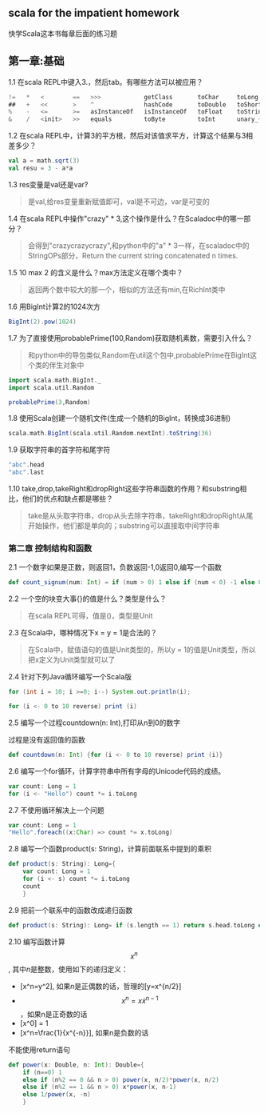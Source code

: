 ## scala for the impatient homework

快学Scala这本书每章后面的练习题

## 第一章:基础

1.1 在scala REPL中键入3.，然后tab。有哪些方法可以被应用？
```scala
!=   *   <        ==   >>>            getClass       toChar     toLong     unary_-
##   +   <<       >    ^              hashCode       toDouble   toShort    unary_~
%    -   <=       >=   asInstanceOf   isInstanceOf   toFloat    toString   |
&    /   <init>   >>   equals         toByte         toInt      unary_+ 
```

1.2 在scala REPL中，计算3的平方根，然后对该值求平方，计算这个结果与3相差多少？
```scala
val a = math.sqrt(3)
val resu = 3 - a*a
```

1.3 res变量是val还是var?

> 是val,给res变量重新赋值即可，val是不可边，var是可变的

1.4 在scala REPL中操作"crazy" * 3,这个操作是什么？在Scaladoc中的哪一部分？

> 会得到"crazycrazycrazy",和python中的"a" * 3一样，在scaladoc中的StringOPs部分，Return the current string concatenated n times.

1.5 10 max 2 的含义是什么？max方法定义在哪个类中？

> 返回两个数中较大的那一个，相似的方法还有min,在RichInt类中

1.6 用BigInt计算2的1024次方

```scala
BigInt(2).pow(1024)
```

1.7 为了直接使用probablePrime(100,Random)获取随机素数，需要引入什么？

> 和python中的导包类似,Random在util这个包中,probablePrime在BigInt这个类的伴生对象中

```scala
import scala.math.BigInt._
import scala.util.Random

probablePrime(3,Random)
```

1.8 使用Scala创建一个随机文件(生成一个随机的BigInt，转换成36进制)

```scala
scala.math.BigInt(scala.util.Random.nextInt).toString(36)
```

1.9 获取字符串的首字符和尾字符

```scala
"abc".head
"abc".last
```

1.10 take,drop,takeRight和dropRight这些字符串函数的作用？和substring相比，他们的优点和缺点都是哪些？

> take是从头取字符串，drop从头去除字符串，takeRight和dropRight从尾开始操作，他们都是单向的；substring可以直接取中间字符串


### 第二章 控制结构和函数

2.1 一个数字如果是正数，则返回1，负数返回-1,0返回0,编写一个函数
```scala
def count_signum(num: Int) = if (num > 0) 1 else if (num < 0) -1 else 0
```

2.2 一个空的块变大事{}的值是什么？类型是什么？

> 在scala REPL可得，值是()，类型是Unit

2.3 在Scala中，哪种情况下x = y = 1是合法的？

> 在Scala中，赋值语句的值是Unit类型的，所以y = 1的值是Unit类型，所以把x定义为Unit类型就可以了

2.4 针对下列Java循环编写一个Scala版

```java
for (int i = 10; i >=0; i--) System.out.println(i);
```

```scala
for (i <- 0 to 10 reverse) print (i)
```

2.5 编写一个过程countdown(n: Int),打印从n到0的数字

过程是没有返回值的函数
```scala
def countdown(n: Int) {for (i <- 0 to 10 reverse) print (i)}
```

2.6 编写一个for循环，计算字符串中所有字母的Unicode代码的成绩。

```scala
var count: Long = 1
for (i <- "Hello") count *= i.toLong
```
2.7 不使用循环解决上一个问题

```scala
var count: Long = 1
"Hello".foreach((x:Char) => count *= x.toLong)
```

2.8 编写一个函数product(s: String)，计算前面联系中提到的乘积
```scala
def product(s: String): Long={
    var count: Long = 1
    for (i <- s) count *= i.toLong
    count
    }
```

2.9 把前一个联系中的函数改成递归函数
```scala
def product(s: String): Long= if (s.length == 1) return s.head.toLong else s.take(1).head.toLong * product(s.drop(1))
```
2.10 编写函数计算$$x^n$$, 其中$n$是整数，使用如下的递归定义：
 - \[x^n=y^2\], 如果$n$是正偶数的话，哲理的\[y=x^{n/2}\]
 - $$x^n=x\dot x^{n-1}$$，如果n是正奇数的话
 - \[x^0\] = 1
 - \[x^n=\frac{1}{x^{-n}}\], 如果n是负数的话

不能使用return语句

```scala
def power(x: Double, n: Int): Double={
    if (n==0) 1
    else if (n%2 == 0 && n > 0) power(x, n/2)*power(x, n/2)
    else if (n%2 == 1 && n > 0) x*power(x, n-1)
    else 1/power(x, -n)
    }
```
<script type="text/javascript" src="http://cdn.mathjax.org/mathjax/latest/MathJax.js?config=default"></script>
